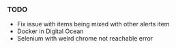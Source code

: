### TODO
- Fix issue with items being mixed with other alerts item
- Docker in Digital Ocean
- Selenium with weird chrome not reachable error